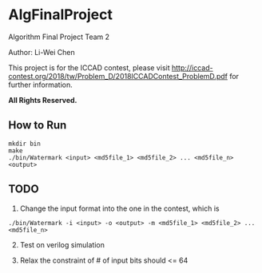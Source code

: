 # AlgFinalProject
Algorithm Final Project Team 2

Author: Li-Wei Chen

This project is for the ICCAD contest, please visit <http://iccad-contest.org/2018/tw/Problem_D/2018ICCADContest_ProblemD.pdf> for further information.

**All Rights Reserved.**

## How to Run
  ```
  mkdir bin
  make
  ./bin/Watermark <input> <md5file_1> <md5file_2> ... <md5file_n> <output>
  ```

## TODO
  1. Change the input format into the one in the contest, which is
  ```
  ./bin/Watermark -i <input> -o <output> -m <md5file_1> <md5file_2> ... <md5file_n>
  ```
  2. Test on verilog simulation

  3. Relax the constraint of # of input bits should <= 64
